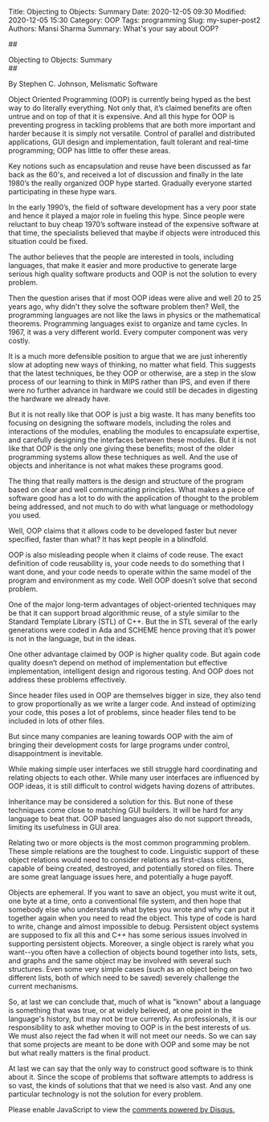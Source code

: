 Title: Objecting to Objects: Summary
Date: 2020-12-05 09:30
Modified: 2020-12-05 15:30
Category: OOP
Tags: programming
Slug: my-super-post2
Authors: Mansi Sharma
Summary: What's your say about OOP?

##<div style="text align:center">Objecting to Objects: Summary</div>##

<div style="text align:right">By Stephen C. Johnson, Melismatic Software</div>

Object Oriented Programming (OOP) is currently being hyped as the best way to do literally everything. Not only that, it’s claimed benefits are often untrue and on top of that it is expensive. And all this hype for OOP is preventing progress in tackling problems that are both more important and harder because it is simply not versatile.  Control of parallel and distributed applications, GUI design and implementation, fault tolerant and real-time programming; OOP has little to offer these areas.

Key notions such as encapsulation and reuse have been discussed as far back as the 60's, and received a lot of discussion and finally in the late 1980’s the really organized OOP hype started. Gradually everyone started participating in these hype wars.

In the early 1990’s, the field of software development has a very poor state and hence it played a major role in fueling this hype. Since people were reluctant to buy cheap 1970’s software instead of the expensive software at that time, the specialists believed that maybe if objects were introduced this situation could be fixed.

The author believes that the people are interested in tools, including languages, that make it easier and more productive to generate large serious high quality software products and OOP is not the solution to every problem.

Then the question arises that if most OOP ideas were alive and well 20 to 25 years ago, why didn't they solve the software problem then? Well, the programming languages are not like the laws in physics or the mathematical theorems. Programming languages exist to organize and tame cycles. In 1967, it was a very different world. Every computer component was very costly.

It is a much more defensible position to argue that we are just inherently slow at adopting new ways of thinking, no matter what field. This suggests that the latest techniques, be they OOP or otherwise, are a step in the slow process of our learning to think in MIPS rather than IPS, and even if there were no further advance in hardware we could still be decades in digesting the hardware we already have.

But it is not really like that OOP is just a big waste. It has many benefits too focusing on designing the software models, including the roles and interactions of the modules, enabling the modules to encapsulate expertise, and carefully designing the interfaces between these modules. But it is not like that OOP is the only one giving these benefits; most of the older programming systems allow these techniques as well. And the use of objects and inheritance is not what makes these programs good.

The thing that really matters is the design and structure of the program based on clear and well communicating principles. What makes a piece of software good has a lot to do with the application of thought to the problem being addressed, and not much to do with what language or methodology you used.

Well, OOP claims that it allows code to be developed faster but never specified, faster than what? It has kept people in a blindfold.

OOP is also misleading people when it claims of code reuse. The exact definition of code reusability is, your code needs to do something that I want done, and your code needs to operate within the same model of the program and environment as my code. Well OOP doesn’t solve that second problem.

One of the major long-term advantages of object-oriented techniques may be that it can support broad algorithmic reuse, of a style similar to the Standard Template Library (STL) of C++. But the in STL several of the early generations were coded in Ada and SCHEME hence proving that it’s power is not in the language, but in the ideas.

One other advantage claimed by OOP is higher quality code. But again code quality doesn’t depend on method of implementation but effective implementation, intelligent design and rigorous testing. And OOP does not address these problems effectively.

Since header files used in OOP are themselves bigger in size, they also tend to grow proportionally as we write a larger code. And instead of optimizing your code, this poses a lot of problems, since header files tend to be included in lots of other files.

But since many companies are leaning towards OOP with the aim of bringing their development costs for large programs under control, disappointment is inevitable.

While making simple user interfaces we still struggle hard coordinating and relating objects to each other. While many user interfaces are influenced by OOP ideas, it is still difficult to control widgets having dozens of attributes.

Inheritance may be considered a solution for this. But none of these techniques come close to matching GUI builders. It will be hard for any language to beat that. OOP based languages also do not support threads, limiting its usefulness in GUI area.

Relating two or more objects is the most common programming problem. These simple relations are the toughest to code. Linguistic support of these object relations would need to consider relations as first-class citizens, capable of being created, destroyed, and potentially stored on files. There are some great language issues here, and potentially a huge payoff.

Objects are ephemeral. If you want to save an object, you must write it out, one byte at a time, onto a conventional file system, and then hope that somebody else who understands what bytes you wrote and why can put it together again when you need to read the object. This type of code is hard to write, change and almost impossible to debug.  Persistent object systems are supposed to fix all this and C++ has some serious issues involved in supporting persistent objects. Moreover, a single object is rarely what you want--you often have a collection of objects bound together into lists, sets, and graphs and the same object may be involved with several such structures. Even some very simple cases (such as an object being on two different lists, both of which need to be saved) severely challenge the current mechanisms.

So, at last we can conclude that, much of what is "known" about a language is something that was true, or at widely believed, at one point in the language's history, but may not be true currently. As professionals, it is our responsibility to ask whether moving to OOP is in the best interests of us. We must also reject the fad when it will not meet our needs. So we can say that some projects are meant to be done with OOP and some may be not but what really matters is the final product.

At last we can say that the only way to construct good software is to think about it. Since the scope of problems that software attempts to address is so vast, the kinds of solutions that that we need is also vast. And any one particular technology is not the solution for every problem.

<div id="disqus_thread"></div>
<script>

/**
*  RECOMMENDED CONFIGURATION VARIABLES: EDIT AND UNCOMMENT THE SECTION BELOW TO INSERT DYNAMIC VALUES FROM YOUR PLATFORM OR CMS.
*  LEARN WHY DEFINING THESE VARIABLES IS IMPORTANT: https://disqus.com/admin/universalcode/#configuration-variables*/
/*
var disqus_config = function () {
this.page.url = PAGE_URL;  // Replace PAGE_URL with your page's canonical URL variable
this.page.identifier = PAGE_IDENTIFIER; // Replace PAGE_IDENTIFIER with your page's unique identifier variable
};
*/
(function() { // DON'T EDIT BELOW THIS LINE
var d = document, s = d.createElement('script');
s.src = 'https://coderita.disqus.com/embed.js';
s.setAttribute('data-timestamp', +new Date());
(d.head || d.body).appendChild(s);
})();
</script>
<noscript>Please enable JavaScript to view the <a href="https://disqus.com/?ref_noscript">comments powered by Disqus.</a></noscript>
                            
